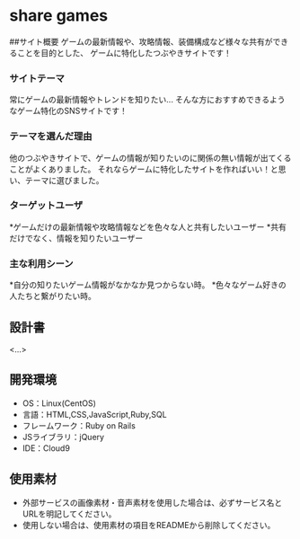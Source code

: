 # share games

##サイト概要
ゲームの最新情報や、攻略情報、装備構成など様々な共有ができることを目的とした、
ゲームに特化したつぶやきサイトです！

### サイトテーマ
常にゲームの最新情報やトレンドを知りたい...
そんな方におすすめできるようなゲーム特化のSNSサイトです！

### テーマを選んだ理由
他のつぶやきサイトで、ゲームの情報が知りたいのに関係の無い情報が出てくることがよくありました。
それならゲームに特化したサイトを作ればいい！と思い、テーマに選びました。

### ターゲットユーザ
*ゲームだけの最新情報や攻略情報などを色々な人と共有したいユーザー
*共有だけでなく、情報を知りたいユーザー

### 主な利用シーン
*自分の知りたいゲーム情報がなかなか見つからない時。
*色々なゲーム好きの人たちと繋がりたい時。

## 設計書
<...>

## 開発環境
- OS：Linux(CentOS)
- 言語：HTML,CSS,JavaScript,Ruby,SQL
- フレームワーク：Ruby on Rails
- JSライブラリ：jQuery
- IDE：Cloud9

## 使用素材
- 外部サービスの画像素材・音声素材を使用した場合は、必ずサービス名とURLを明記してください。
- 使用しない場合は、使用素材の項目をREADMEから削除してください。